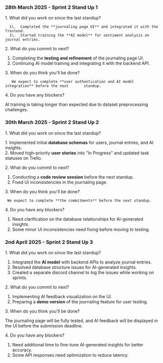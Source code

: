 ### **28th March 2025 \- Sprint 2 Stand Up 1** 

1\. What did you work on since the last standup? 

      1\.  Completed the **journaling page UI** and integrated it with the frontend.  
      2\.  Started training the **AI model** for sentiment analysis on journal entries.

2\. What do you commit to next?  

1. Completing the **testing and refinement** of the journaling page UI.  
2. Continuing AI model training and integrating it with the backend API.

3\. When do you think you'll be done? 

       We expect to complete **user authentication and AI model integration** before the next       standup.

4\. Do you have any blockers? 

AI training is taking longer than expected due to dataset preprocessing challenges.

### **30th March 2025 \- Sprint 2 Stand Up 2**

1\. What did you work on since the last standup? 

1\. Implemented initial **database schemas** for users, journal entries, and AI insights.  
 	2\. Moved high-priority **user stories** into "In Progress" and updated task statuses on Trello.

2\. What do you commit to next?    
 

1. Conducting a **code review session** before the next standup.  
2. Fixed UI inconsistencies in the journaling page.

3\. When do you think you'll be done? 

	 We expect to complete **the commitments** before the next standup.

4\. Do you have any blockers? 

1. Need clarification on the database relationships for AI-generated insights.  
2. Some minor UI inconsistencies need fixing before moving to testing.

### **2nd April 2025 \- Sprint 2 Stand Up 3**

1\. What did you work on since the last standup? 

1. Integrated the **AI model** with backend APIs to analyze journal entries.  
2. Resolved database structure issues for AI-generated insights.  
3. Created a separate discord channel to log the issues while working on sprints.

2\. What do you commit to next?  

1. Implementing AI feedback visualization on the UI.  
2. Preparing a **demo version** of the journaling feature for user testing.  
     
   

3\. When do you think you'll be done? 

The journaling page will be fully tested, and AI feedback will be displayed in the UI before the submission deadline.

4\. Do you have any blockers? 

1. Need additional time to fine-tune AI-generated insights for better accuracy.  
2. Some API responses need optimization to reduce latency.

